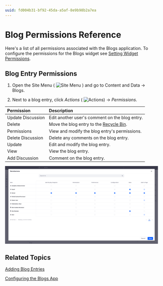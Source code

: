 ```yaml
---
uuid: fd004b31-bf92-45da-a5af-8e9b98b2a7ea
---
```

# Blog Permissions Reference

Here's a list of all permissions associated with the Blogs application. To configure the permissions for the Blogs widget see [Setting Widget Permissions](../../site-building/creating-pages/page-fragments-and-widgets/using-widgets/configuring-widgets/setting-widget-permissions.md).

## Blog Entry Permissions

1. Open the Site Menu ( ![Site Menu](../../images/icon-product-menu.png) ) and go to Content and Data &rarr; Blogs.

1. Next to a blog entry, click *Actions* ( ![Actions](../../images/icon-actions.png)) &rarr; *Permissions*.

| Permission        | Description                                                                       |
| :---------------- | :-------------------------------------------------------------------------------- |
| Update Discussion | Edit another user's comment on the blog entry.                                    |
| Delete            | Move the blog entry to the [Recycle Bin](../recycle-bin/recycle-bin-overview.md). |
| Permissions       | View and modify the blog entry's permissions.                                     |
| Delete Discussion | Delete any comments on the blog entry.                                            |
| Update            | Edit and modify the blog entry.                                                   |
| View              | View the blog entry.                                                              |
| Add Discussion    | Comment on the blog entry.                                                        |

![Blog entry permissions](./blog-permissions-reference/images/01.png)

## Related Topics

[Adding Blog Entries](./adding-blog-entries.md)

[Configuring the Blogs App](./configuring-the-blogs-app.md)
